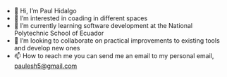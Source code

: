 - 👋 Hi, I’m Paul Hidalgo
- 👀 I’m interested in coading in different spaces
- 🌱 I’m currently learning software development at the National Polytechnic School of Ecuador
- 💞️ I’m looking to collaborate on practical improvements to existing tools and develop new ones
- 📫 How to reach me you can send me an email to my personal email, paulesh5@gmail.com

<!---
Paulesh5/Paulesh5 is a ✨ special ✨ repository because its `README.md` (this file) appears on your GitHub profile.
You can click the Preview link to take a look at your changes.
--->
